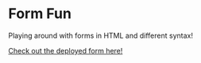 # Form Fun

Playing around with forms in HTML and different syntax!

[Check out the deployed form here!](https://form-fun.netlify.app/)


